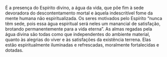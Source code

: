﻿É a presença do Espírito divino, a água da vida, que põe fim à sede devoradora do descontentamento mortal e àquela indescritível fome da mente humana não espiritualizada. Os seres motivados pelo Espírito “nunca têm sede, pois essa água espiritual será neles um manancial de satisfação, brotando permanentemente para a vida eterna”. As almas regadas pela água divina são todas como que independentes do ambiente material, quanto às alegrias do viver e às satisfações da existência terrena. Elas estão espiritualmente iluminadas e refrescadas, moralmente fortalecidas e dotadas.